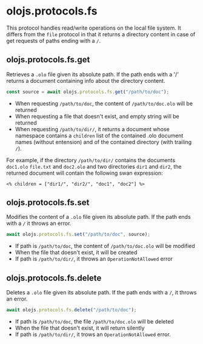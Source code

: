 olojs.protocols.fs
============================================================================
This protocol handles read/write operations on the local file system. It
differs from the `file` protocol in that it returns a directory content
in case of get requests of paths ending with a `/`.
  
olojs.protocols.fs.get
----------------------------------------------------------------------------
Retrieves a `.olo` file given its absolute path. If the path ends with a
'/' returns a document containing info about the directory content.
```js
const source = await olojs.protocols.fs.get("/path/to/doc");
```

- When requesting `/path/to/doc`, the content of `/path/to/doc.olo` will
  be returned
- When requesting a file that doesn't exist, and empty string will be returned
- When requesting `/path/to/dir/`, it returns a document whose namespace
  contains a `children` list of the contained .olo document names (without
  entension) and of the contained directory (with trailing `/`). 

For example, if the directory `/path/to/dir/` contains the documents
`doc1.olo` `file.txt` and `doc2.olo` and two directories `dir1` and `dir2`, 
the returned document will contain the following swan expression:

```
<% children = ["dir1/", "dir2/", "doc1", "doc2"] %>
```
  
olojs.protocols.fs.set
----------------------------------------------------------------------------
Modifies the content of a `.olo` file given its absolute path. If the path
ends with a `/` it throws an error.
```js
await olojs.protocols.fs.set("/path/to/doc", source);
```

- If path is `/path/to/doc`, the content of `/path/to/doc.olo` will
  be modified
- When the file that doesn't exist, it will be created
- If path is `/path/to/dir/`, it throws an `OperationNotAllowed` error
  
olojs.protocols.fs.delete
----------------------------------------------------------------------------
Deletes a `.olo` file given its absolute path. If the path ends with a `/`,
it throws an error.
```js
await olojs.protocols.fs.delete("/path/to/doc");
```

- If path is `/path/to/doc`, the file `/path/to/doc.olo` will be deleted
- When the file that doesn't exist, it will return silently
- If path is `/path/to/dir/`, it trows an `OperationNotAllowed` error.
  

